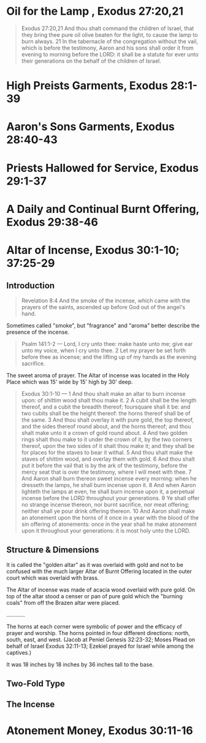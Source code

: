 # Oil for the Lamp , Exodus 27:20,21

> Exodus 27:20,21 And thou shalt command the children of Israel, that they bring thee pure oil olive beaten for the light, to cause the lamp to burn always. 21 In the tabernacle of the congregation without the vail, which is before the testimony, Aaron and his sons shall order it from evening to morning before the LORD: it shall be a statute for ever unto their generations on the behalf of the children of Israel.

# High Preists Garments, Exodus 28:1-39

# Aaron's Sons Garments, Exodus 28:40-43

# Priests Hallowed for Service, Exodus 29:1-37

# A Daily and Continual Burnt Offering, Exodus 29:38-46

# Altar of Incense, Exodus 30:1-10; 37:25-29

## Introduction

> Revelation 8:4 And the smoke of the incense, which came with the prayers of the saints, ascended up before God out of the angel's hand.

Sometimes called "smoke", but "fragrance" and "aroma" better describe the presence of the incense.

> Psalm 141:1-2 &mdash; Lord, I cry unto thee: make haste unto me; give ear unto my voice, when I cry unto thee. 2 Let my prayer be set forth before thee as incense; and the lifting up of my hands as the evening sacrifice.

The sweet aroma of prayer. The Altar of incense was located in the Holy Place which was 15' wide by 15' high by 30' deep.

> Exodus 30:1-10 &mdash; 1 And thou shalt make an altar to burn incense upon: of shittim wood shalt thou make it. 2 A cubit shall be the length thereof, and a cubit the breadth thereof; foursquare shall it be: and two cubits shall be the height thereof: the horns thereof shall be of the same. 3 And thou shalt overlay it with pure gold, the top thereof, and the sides thereof round about, and the horns thereof; and thou shalt make unto it a crown of gold round about. 4 And two golden rings shalt thou make to it under the crown of it, by the two corners thereof, upon the two sides of it shalt thou make it; and they shall be for places for the staves to bear it withal. 5 And thou shalt make the staves of shittim wood, and overlay them with gold. 6 And thou shalt put it before the vail that is by the ark of the testimony, before the mercy seat that is over the testimony, where I will meet with thee. 7 And Aaron shall burn thereon sweet incense every morning: when he dresseth the lamps, he shall burn incense upon it. 8 And when Aaron lighteth the lamps at even, he shall burn incense upon it, a perpetual incense before the LORD throughout your generations. 9 Ye shall offer no strange incense thereon, nor burnt sacrifice, nor meat offering; neither shall ye pour drink offering thereon. 10 And Aaron shall make an atonement upon the horns of it once in a year with the blood of the sin offering of atonements: once in the year shall he make atonement upon it throughout your generations: it is most holy unto the LORD. 

## Structure & Dimensions

It is called the "golden altar" as it was overlaid with gold and not to be confused with the much larger Altar of Burnt Offering located in the outer court which was overlaid with brass.

The Altar of incense  was made of acacia wood overlaid with pure gold. On top of the altar stood a censer or pan of pure gold which the "burning coals" from off the Brazen altar were placed.

............

The horns at each corner were symbolic of power and the efficacy of prayer and worship. The horns pointed in four different directions: north, south, east, and west. (Jacob at Peniel Genesis 32:23-32; Moses Plead on behalf of Israel Exodus 32:11-13; Ezekiel prayed for Israel while among the captives.)

It was 18 inches by 18 inches by 36 inches tall to the base. 



## Two-Fold Type

## The Incense

# Atonement Money, Exodus 30:11-16
